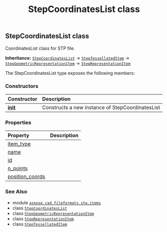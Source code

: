 ﻿---
title: StepCoordinatesList class
second_title: Aspose.CAD for Python via .NET API References
description: 
type: docs
weight: 180
url: /python-net/aspose.cad.fileformats.stp.items/stepcoordinateslist/
is_root: false
---

## StepCoordinatesList class

CoordinatesList class for STP file.



**Inheritance:** [`StepCoordinatesList`](/cad/python-net/aspose.cad.fileformats.stp.items/stepcoordinateslist) → 
[`StepTessellatedItem`](/cad/python-net/aspose.cad.fileformats.stp.items/steptessellateditem) → 
[`StepGeometricRepresentationItem`](/cad/python-net/aspose.cad.fileformats.stp.items/stepgeometricrepresentationitem) → 
[`StepRepresentationItem`](/cad/python-net/aspose.cad.fileformats.stp.items/steprepresentationitem)



The StepCoordinatesList type exposes the following members:

### Constructors
| Constructor | Description |
| :- | :- |
| [__init__](/cad/python-net/aspose.cad.fileformats.stp.items/stepcoordinateslist/__init__/#str-int-System.Collections.Generic.List<double[]>) | Constructs a new instance of StepCoordinatesList |


### Properties
| Property | Description |
| :- | :- |
| [item_type](/cad/python-net/aspose.cad.fileformats.stp.items/stepcoordinateslist/item_type) |  |
| [name](/cad/python-net/aspose.cad.fileformats.stp.items/stepcoordinateslist/name) |  |
| [id](/cad/python-net/aspose.cad.fileformats.stp.items/stepcoordinateslist/id) |  |
| [n_points](/cad/python-net/aspose.cad.fileformats.stp.items/stepcoordinateslist/n_points) |  |
| [position_coords](/cad/python-net/aspose.cad.fileformats.stp.items/stepcoordinateslist/position_coords) |  |



### See Also
* module [`aspose.cad.fileformats.stp.items`](..)
* class [`StepCoordinatesList`](/cad/python-net/aspose.cad.fileformats.stp.items/stepcoordinateslist)
* class [`StepGeometricRepresentationItem`](/cad/python-net/aspose.cad.fileformats.stp.items/stepgeometricrepresentationitem)
* class [`StepRepresentationItem`](/cad/python-net/aspose.cad.fileformats.stp.items/steprepresentationitem)
* class [`StepTessellatedItem`](/cad/python-net/aspose.cad.fileformats.stp.items/steptessellateditem)
